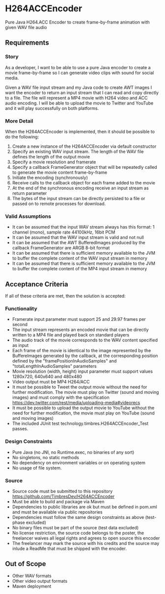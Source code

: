 # H264ACCEncoder
Pure Java H264.ACC Encoder to create frame-by-frame animation with given WAV file audio

## Requirements

### Story 
As a developer, I want to be able to use a pure Java encoder to create a movie frame-by-frame so I can generate video clips with sound for social media.

Given a WAV file input stream and my Java code to create AWT images I want the encoder to return an input stream that I can read and copy directly to a file. The file will represent a MP4 movie with H264 video and ACC audio encoding. I will be able to upload the movie to Twitter and YouTube and it will play successfully on both platforms.

### More Detail
When the H264ACCEncoder is implemented, then it should be possible to do the following:

1. Create a new instance of the H264ACCEncoder via default constructor
1. Specify an existing WAV input stream. The length of the WAV file defines the length of the output movie
1. Specify a movie resolution and framerate
1. Specify a callback FrameGenerator object that will be repeatedly called to generate the movie content frame-by-frame 
1. Initiate the encoding (synchronously)
1. Receive calls to the callback object for each frame added to the movie
1. At the end of the synchronous encoding receive an input stream as return parameter
1. The bytes of the input stream can be directly persisted to a file or passed on to remote processes for download.

### Valid Assumptions
* It can be assumed that the input WAV stream always has this format: 1 channel (mono), sample rate 44100kHz, 16bit PCM
* It can be assumed that the WAV input stream is valid and not null
* It can be assumed that the AWT BufferedImages produced by the callback FrameGenerator are ARGB 8-bit format
* It can be assumed that there is sufficient memory available to the JVM to buffer the complete content of the WAV input stream in memory
* It can be assumed that there is sufficient memory available to the JVM to buffer the complete content of the MP4 input stream in memory


## Acceptance Criteria
If all of these criteria are met, then the solution is accepted:

### Functionality
* Framerate input parameter must support 25 and 29.97 frames per second
* The input stream represents an encoded movie that can be directly written to a MP4 file and played back on standard players 
* The audio track of the movie corresponds to the WAV content specified as input
* Each frame of the movie is identical to the image represented by the BuffereImages generated by the callback, at the corresponding position defined by the "framePositionInAudioSamples" and "totalLengthInAudioSamples" parameters 
* Movie resolution (width, height) input parameter must support values 1280x720, 640x640 and 480x480
* Video output must be MP4 H264/ACC
* It must be possible to Tweet the output movie without the need for further modification. The movie must play on Twitter (sound and moving images) and must comply with the specification https://dev.twitter.com/rest/media/uploading-media#videorecs
* It must be possible to upload the output movie to YouTube without the need for further modification, the movie must play on YouTube (sound and moving images)
* The included JUnit test technology.timbres.H264ACCEncoder_Test passes.

### Design Constraints
* Pure Java (no JNI, no Runtime.exec, no binaries of any sort)
* No singletons, no static methods
* No dependency on environment variables or on operating system
* No usage of file system.

### Source
* Source code must be submitted to this repository https://github.com/TimbresDev/H264ACCEncoder
* Must be able to build and package via Maven
* Dependencies to public libraries are ok but must be defined in pom.xml and must be available via public repositories
* Dependencies must follow the same design constraints as above (test-phase excluded)
* No binary files must be part of the source (test data excluded)
* No license restriction, the source code belongs to the poster, the freelancer waives all legal rights and agrees to open source this encoder
* The freelancer may mark the source with his credits and the source may inlude a ReadMe that must be shipped with the encoder.

## Out of Scope
* Other WAV formats
* Other video output formats
* Maven deployment





